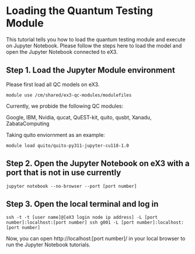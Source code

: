 # Loading the Quantum Testing Module
This tutorial tells you how to load the quantum testing module and execute on Jupyter Notebook. Please follow the steps here to load the model and open the Jupyter Notebook connected to eX3.

## Step 1. Load the Jupyter Module environment
Please first load all QC models on eX3.
```
module use /cm/shared/ex3-qc-modules/modulefiles
```

Currently, we probide the following QC modules:

Google,  IBM,  Nvidia,  qucat,  QuEST-kit,  quito,  qusbt,  Xanadu,  ZabataComputing

Taking quito enviornment as an example:
```
module load quito/quito-py311-jupyter-cu118-1.0
```

## Step 2. Open the Jupyter Notebook on eX3 with a port that is not in use currently
```
jupyter notebook --no-browser --port [port number]
```

## Step 3. Open the local terminal and log in
```
ssh -t -t [user name]@[eX3 login node ip address] -L [port number]:localhost:[port number] ssh g001 -L [port number]:localhost:[port number]
```

Now, you can open http://localhost:[port number]/ in your local browser to run the Jupyter Notebook tutorials.
